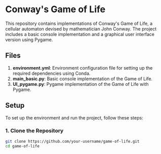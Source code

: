 # Conway's Game of Life

This repository contains implementations of Conway's Game of Life, a cellular automaton devised by mathematician John Conway. The project includes a basic console implementation and a graphical user interface version using Pygame.

## Files

1. **environment.yml**: Environment configuration file for setting up the required dependencies using Conda.
2. **main_basic.py**: Basic console implementation of the Game of Life.
3. **UI_pygame.py**: Pygame implementation of the Game of Life with Pygame.

## Setup

To set up the environment and run the project, follow these steps:

### 1. Clone the Repository

```sh
git clone https://github.com/your-username/game-of-life.git
cd game-of-life
